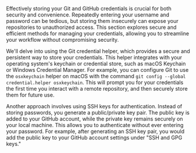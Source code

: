 Effectively storing your Git and GitHub credentials is crucial for both security and convenience. Repeatedly entering your username and password can be tedious, but storing them insecurely can expose your repositories to unauthorized access. This section explores secure and efficient methods for managing your credentials, allowing you to streamline your workflow without compromising security.

We'll delve into using the Git credential helper, which provides a secure and persistent way to store your credentials. This helper integrates with your operating system's keychain or credential store, such as macOS Keychain or Windows Credential Manager. For example, you can configure Git to use the `osxkeychain` helper on macOS with the command `git config --global credential.helper osxkeychain`. This will prompt you for your credentials the first time you interact with a remote repository, and then securely store them for future use.

Another approach involves using SSH keys for authentication. Instead of storing passwords, you generate a public/private key pair. The public key is added to your GitHub account, while the private key remains securely on your local machine. This allows you to authenticate without ever entering your password. For example, after generating an SSH key pair, you would add the public key to your GitHub account settings under "SSH and GPG keys."